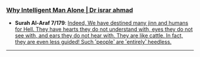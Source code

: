 ### [Why Intelligent Man Alone | Dr israr ahmad](https://www.youtube.com/watch?v=D1Qn93EtfRw)

* __Surah Al-Araf 7/179__: [Indeed, We have destined many jinn and humans for Hell. They have hearts they do not understand with, eyes they do not see with, and ears they do not hear with. They are like cattle. In fact, they are even less guided! Such ˹people˺ are ˹entirely˺ heedless.](https://quran.com/7/179)

***

